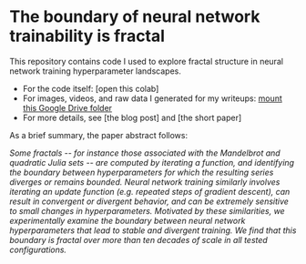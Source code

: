 # The boundary of neural network trainability is fractal

This repository contains code I used to explore fractal structure in neural network training hyperparameter landscapes.

- For the code itself: [open this colab]
- For images, videos, and raw data I generated for my writeups: [mount this Google Drive folder](https://drive.google.com/drive/folders/1-LKmtV1-kP-VJClHUuPlzRb2WPQMq4mx)
- For more details, see [the blog post] and [the short paper]

As a brief summary, the paper abstract follows:

*Some fractals -- for instance 
those associated with
the Mandelbrot and quadratic Julia sets -- 
are computed by iterating a function, and identifying the 
boundary between hyperparameters for which the resulting series diverges or remains bounded. 
Neural network training similarly involves iterating an update function (e.g. repeated steps of gradient descent), can result in convergent or divergent behavior, 
and can be extremely sensitive to small changes in hyperparameters. 
Motivated by these similarities, we experimentally examine the boundary between neural network hyperparameters that lead to stable and divergent training. 
We find that this boundary is fractal 
over more than ten decades of scale in all tested configurations.*
